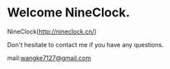 # Welcome NineClock.

NineClock(http://nineclock.cn/)

Don't hesitate to contact me if you have any questions.

mail:wangke7127@gmail.com

